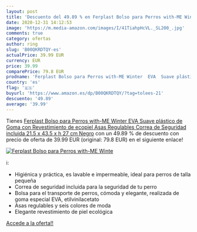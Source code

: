 ```yaml
---
layout: post
title: 'Descuento del 49.89 % en Ferplast Bolso para Perros with-ME Winte'
date: 2020-12-31 14:12:53
image: 'https://m.media-amazon.com/images/I/41TiahpHcVL._SL200_.jpg'
comments: true
category: ofertas
author: ring
slug: 'B00QKRDTQY-es'
actualPrice: 39.99 EUR
currency: EUR
price: 39.99
comparePrice: 79.8 EUR
prodname: 'Ferplast Bolso para Perros with-ME Winter  EVA  Suave plástico de Goma con Revestimiento de ecopiel  Asas Regulables  Correa de Seguridad incluida  21.5 x 43.5 x h 27 cm  Negro'
country: 'es'
flag: '🇪🇸'
buyurl: 'https://www.amazon.es/dp/B00QKRDTQY/?tag=tolees-21'
descuento: '49.89'
average: '39.99'
---
```


Tienes [Ferplast Bolso para Perros with-ME Winter  EVA  Suave plástico de Goma con Revestimiento de ecopiel  Asas Regulables  Correa de Seguridad incluida  21.5 x 43.5 x h 27 cm  Negro](https://www.amazon.es/dp/B00QKRDTQY/?tag=tolees-21) con un 49.89 % de descuento con precio de oferta de 39.99 EUR (original: 79.8 EUR) en el siguiente enlace!

[![Ferplast Bolso para Perros with-ME Winte](https://m.media-amazon.com/images/I/41TiahpHcVL._SL200_.jpg)](https://www.amazon.es/dp/B00QKRDTQY/?tag=tolees-21)

ℹ️:

- Higiénica y práctica, es lavable e impermeable, ideal para perros de talla pequeña
- Correa de seguridad incluida para la seguridad de tu perro
- Bolsa para el transporte de perros, cómoda y elegante, realizada de goma especial EVA, etilvinilacetato
- Asas regulables y seis colores de moda
- Elegante revestimiento de piel ecológica

[Accede a la oferta!!](https://www.amazon.es/dp/B00QKRDTQY/?tag=tolees-21)
